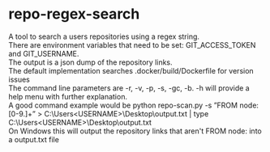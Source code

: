 # repo-regex-search
A tool to search a users repositories using a regex string.<br />
There are environment variables that need to be set: GIT_ACCESS_TOKEN and GIT_USERNAME. <br />
The output is a json dump of the repository links. <br />
The default implementation searches .docker/build/Dockerfile for version issues <br />
The command line parameters are -r, -v, -p, -s, -gc, -b. -h will provide a help menu with further explanation. <br />
A good command example would be python repo-scan.py -s ”FROM node\:[0-9\.]+” > C:\Users\<USERNAME>\Desktop\output.txt | type C:\Users\<USERNAME>\Desktop\output.txt <br />
On Windows this will output the repository links that aren't FROM node:<version> into a output.txt file

